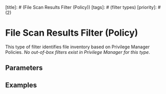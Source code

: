 [title]: # (File Scan Results Filter (Policy))
[tags]: # (filter types)
[priority]: # (2)
# File Scan Results Filter (Policy)

This type of filter identifies file inventory based on Privilege Manager Policies. *No out-of-box filters exist in Privilege Manager for this type*.

## Parameters

## Examples

